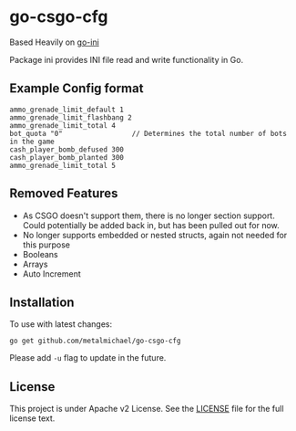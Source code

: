 # go-csgo-cfg

Based Heavily on [go-ini](https://github.com/go-ini/ini)

Package ini provides INI file read and write functionality in Go.

## Example Config format

    ammo_grenade_limit_default 1
    ammo_grenade_limit_flashbang 2
    ammo_grenade_limit_total 4
    bot_quota "0"                 // Determines the total number of bots in the game
    cash_player_bomb_defused 300
    cash_player_bomb_planted 300
    ammo_grenade_limit_total 5

## Removed Features

- As CSGO doesn't support them, there is no longer section support. Could potentially be added back in, but has been pulled out for now.
- No longer supports embedded or nested structs, again not needed for this purpose
- Booleans
- Arrays
- Auto Increment


## Installation

To use with latest changes:

	go get github.com/metalmichael/go-csgo-cfg

Please add `-u` flag to update in the future.

## License

This project is under Apache v2 License. See the [LICENSE](LICENSE) file for the full license text.

